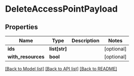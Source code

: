 # DeleteAccessPointPayload

## Properties
Name | Type | Description | Notes
------------ | ------------- | ------------- | -------------
**ids** | **list[str]** |  | [optional] 
**with_resources** | **bool** |  | [optional] 

[[Back to Model list]](../README.md#documentation-for-models) [[Back to API list]](../README.md#documentation-for-api-endpoints) [[Back to README]](../README.md)


